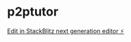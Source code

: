 # p2ptutor

[Edit in StackBlitz next generation editor ⚡️](https://stackblitz.com/~/github.com/855princekumar/p2ptutor)